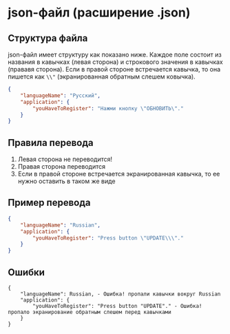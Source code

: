 # json-файл (расширение .json)

## Структура файла

json-файл имеет структуру как показано ниже. Каждое поле состоит из названия в кавычках (левая сторона) и строкового значения в кавычках (прававя сторона). Если в правой стороне встречается кавычка, то она пишется как `\\"` (экранированная обратным слешем ковычка).

```json
{
    "languageName": "Русский",
    "application": {
        "youHaveToRegister": "Нажми кнопку \"ОБНОВИТЬ\"."
    }
}
```

## Правила перевода
1. Левая сторона не переводится!
2. Правая сторона переводится
3. Если в правой стороне встречается экранированная кавычка, то ее нужно оставить в таком же виде 

## Пример перевода

```json
{
    "languageName": "Russian",
    "application": {
        "youHaveToRegister": "Press button \"UPDATE\\\"."
    }
}
```

## Ошибки

```
{
    "languageName": Russian, - Ошибка! пропали кавычки вокруг Russian
    "application": {
        "youHaveToRegister": "Press button "UPDATE"." - Ошибка! пропало экранирование обратным слешем перед кавычками
    }
}
```
